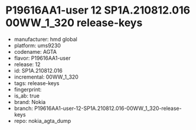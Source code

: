 # P19616AA1-user 12 SP1A.210812.016 00WW_1_320 release-keys
- manufacturer: hmd global
- platform: ums9230
- codename: AGTA
- flavor: P19616AA1-user
- release: 12
- id: SP1A.210812.016
- incremental: 00WW_1_320
- tags: release-keys
- fingerprint: 
- is_ab: true
- brand: Nokia
- branch: P19616AA1-user-12-SP1A.210812.016-00WW_1_320-release-keys
- repo: nokia_agta_dump
